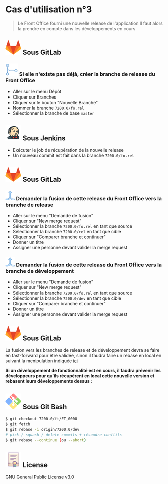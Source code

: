 # Cas d'utilisation n°3

> Le Front Office fourni une nouvelle release de l'application
> Il faut alors la prendre en compte dans les développements en cours

## ![](https://github.com/HIMBER/FormationGit/blob/master/Private/Images/GitLab.png) Sous GitLab

### ![](https://github.com/HIMBER/FormationGit/blob/master/Private/Images/MergeS.png) Si elle n'existe pas déjà, créer la branche de release du Front Office
- Aller sur le menu Dépôt
- Cliquer sur Branches
- Cliquer sur le bouton "Nouvelle Branche"
- Nommer la branche `7200.0/fo.rel`
- Sélectionner la branche de base `master`

## ![](https://github.com/HIMBER/FormationGit/blob/master/Private/Images/Jenkins.png) Sous Jenkins
- Exécuter le job de récupération de la nouvelle release
- Un nouveau commit est fait dans la branche `7200.0/fo.rel`

## ![](https://github.com/HIMBER/FormationGit/blob/master/Private/Images/GitLab.png) Sous GitLab

### ![](https://github.com/HIMBER/FormationGit/blob/master/Private/Images/Fusion.png) Demander la fusion de cette release du Front Office vers la branche de release
- Aller sur le menu "Demande de fusion"
- Cliquer sur "New merge request"
- Sélectionner la branche `7200.0/fo.rel` en tant que source
- Sélectionner la branche `7200.0/rel` en tant que cible
- Cliquer sur "Comparer branche et continuer"
- Donner un titre
- Assigner une personne devant valider la merge request

### ![](https://github.com/HIMBER/FormationGit/blob/master/Private/Images/Fusion.png) Demander la fusion de cette release du Front Office vers la branche de développement
- Aller sur le menu "Demande de fusion"
- Cliquer sur "New merge request"
- Sélectionner la branche `7200.0/fo.rel` en tant que source
- Sélectionner la branche `7200.0/dev` en tant que cible
- Cliquer sur "Comparer branche et continuer"
- Donner un titre
- Assigner une personne devant valider la merge request

## ![](https://github.com/HIMBER/FormationGit/blob/master/Private/Images/GitLab.png) Sous GitLab
La fusion vers les branches de release et de développement devra se faire en fast-forward pour être validée, sinon il faudra faire un rebase en local en suivant la menipulation indiquée [ici](https://github.com/HIMBER/FormationGit/tree/master/UseCases/Cas02#-sous-git-bash-1)

**Si un développement de fonctionnalité est en cours, il faudra prévenir les développeurs pour qu'ils récupèrent en local cette nouvelle version et rebasent leurs développements dessus :**
## ![](https://github.com/HIMBER/FormationGit/blob/master/Private/Images/GitBash.png) Sous Git Bash
```sh
$ git checkout 7200.0/ft/FT_0008
$ git fetch
$ git rebase -i origin/7200.0/dev
# pick / squash / delete commits + résoudre conflits
$ git rebase --continue (ou --abort)
```

![](https://github.com/HIMBER/FormationGit/blob/master/Private/Images/Licence.png) License
----

GNU General Public License v3.0
